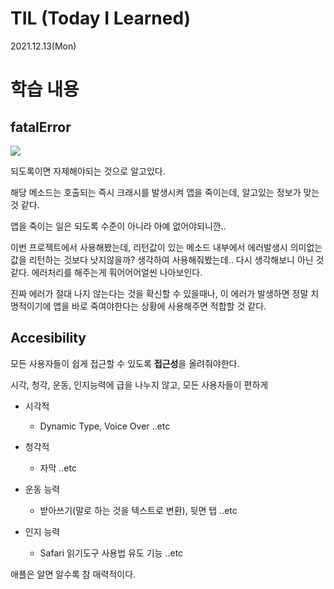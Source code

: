 # TIL (Today I Learned)

2021.12.13(Mon)

# 학습 내용

## fatalError

![](https://images.velog.io/images/yim2627/post/f15bc4e7-c3e5-4e7b-b341-268416ff7237/image.png)

되도록이면 자제해야되는 것으로 알고있다.

해당 메소드는 호출되는 즉시 크래시를 발생시켜 앱을 죽이는데, 알고있는 정보가 맞는 것 같다.

앱을 죽이는 일은 되도록 수준이 아니라 아예 없어야되니깐.. 

이번 프로젝트에서 사용해봤는데, 리턴값이 있는 메소드 내부에서 에러발생시 의미없는 값을 리턴하는 것보다 낫지않을까? 생각하여 사용해줘봤는데.. 다시 생각해보니 아닌 것 같다. 에러처리를 해주는게 훠어어어얼씬 나아보인다.

진짜 에러가 절대 나지 않는다는 것을 확신할 수 있을때나, 이 에러가 발생하면 정말 치명적이기에 앱을 바로 죽여야한다는 상황에 사용해주면 적합할 것 같다.

## Accesibility

모든 사용자들이 쉽게 접근할 수 있도록 **접근성**을 올려줘야한다.

시각, 청각, 운동, 인지능력에 급을 나누지 않고, 모든 사용자들이 편하게

- 시각적
	- Dynamic Type, Voice Over ..etc 	

- 청각적
	- 자막 ..etc

- 운동 능력
	- 받아쓰기(말로 하는 것을 텍스트로 변환), 뒷면 탭 ..etc

- 인지 능력
	- Safari 읽기도구 사용법 유도 기능 ..etc

애플은 알면 알수록 참 매력적이다.   	